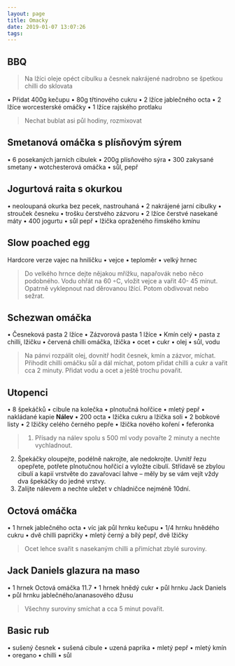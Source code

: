 ```yaml
---
layout: page
title: Omacky
date: 2019-01-07 13:07:26
tags:
---
```

## BBQ
> Na lžíci oleje opéct cibulku a česnek nakrájené nadrobno se špetkou chilli do sklovata

• Přidat 400g kečupu
• 80g třtinového cukru
• 2 lžíce jablečného octa
• 2 lžíce worcesterské omáčky
• 1 lžíce rajského protlaku
> Nechat bublat asi půl hodiny, rozmixovat

## Smetanová omáčka s plísňovým sýrem
• 6 posekaných jarních cibulek
• 200g plísňového sýra
• 300 zakysané smetany
• wotchesterová omáčka
• sůl, pepř

## Jogurtová raita s okurkou
• neoloupaná okurka bez pecek, nastrouhaná
• 2 nakrájené jarní cibulky
• strouček česneku
• trošku čerstvého zázvoru
• 2 lžíce čerstvé nasekané máty
• 400 jogurtu
• sůl pepř
• lžička opraženého římského kmínu

## Slow poached egg
Hardcore verze vajec na hniličku
• vejce
• teploměr
• velký hrnec
>Do velkého hrnce dejte nějakou mřížku, napařovák nebo něco
podobného. Vodu ohřát na 60 ◦C, vložit vejce a vařit 40-
45 minut. Opatrně vyklepnout nad děrovanou lžící. Potom
obdivovat nebo sežrat.

## Schezwan omáčka
• Česneková pasta 2 lžíce
• Zázvorová pasta 1 lžíce
• Kmín celý
• pasta z chilli, lžičku
• červená chilli omáčka, lžička
• ocet
• cukr
• olej
• sůl, vodu
>Na pánvi rozpálit olej, dovnitř hodit česnek, kmín a zázvor,
míchat.
Přihodit chilli omáčku sůl a dál míchat, potom přidat chilli a
cukr a vařit cca 2 minuty. Přidat vodu a ocet a ještě trochu
povařit.

## Utopenci
• 8 špekáčků
• cibule na kolečka
• plnotučná hořčice
• mletý pepř
• nakládané kapie
**Nálev**
• 200 octa
• lžička cukru a lžička soli
• 2 bobkové listy
• 2 lžičky celého černého pepře
• lžička nového koření
• feferonka
>1. Přísady na nálev spolu s 500 ml vody povařte 2 minuty a
nechte vychladnout.
2. Špekáčky oloupejte, podélně nakrojte, ale nedokrojte.
Uvnitř řezu opepřete, potřete plnotučnou hořčicí a vyložte
cibulí. Střídavě se zbylou cibulí a kapií vrstvěte do zavařovací lahve – měly by se vám vejít vždy dva špekáčky do jedné
vrstvy.
3. Zalijte nálevem a nechte uležet v chladničce nejméně 10dní.

## Octová omáčka
• 1 hrnek jablečného octa
• víc jak půl hrnku kečupu
• 1/4 hrnku hnědého cukru
• dvě chilli papričky
• mletý černý a bílý pepř, dvě lžičky
>Ocet lehce svařit s nasekaným chilli a přimíchat zbylé suroviny.

## Jack Daniels glazura na maso
• 1 hrnek Octová omáčka 11.7
• 1 hrnek hnědý cukr
• půl hrnku Jack Daniels
• půl hrnku jablečného/ananasového džusu
>Všechny suroviny smíchat a cca 5 minut povařit.

## Basic rub
• sušený česnek
• sušená cibule
• uzená paprika
• mletý pepř
• mletý kmín
• oregano
• chilli
• sůl
